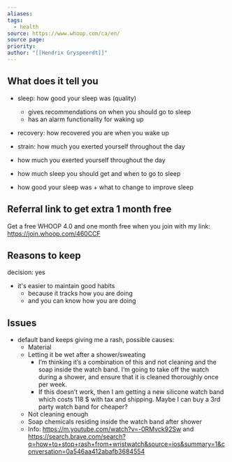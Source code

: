 ```yaml
---
aliases: 
tags:
  - health
source: https://www.whoop.com/ca/en/
source page: 
priority: 
author: "[[Hendrix Gryspeerdt]]"
---
```

## What does it tell you
- sleep: how good your sleep was (quality)
    - gives recommendations on when you should go to sleep
    - has an alarm functionality for waking up
- recovery: how recovered you are when you wake up
- strain: how much you exerted yourself throughout the day


- how much you exerted yourself throughout the day
- how much sleep you should get and when to go to sleep
- how good your sleep was + what to change to improve sleep

## Referral link to get extra 1 month free
Get a free WHOOP 4.0 and one month free when you join with my link: https://join.whoop.com/460CCF

## Reasons to keep
decision: yes
- it's easier to maintain good habits
    - because it tracks how you are doing
    - and you can know how you are doing

## Issues
- default band keeps giving me a rash, possible causes:
	- Material
	- Letting it be wet after a shower/sweating
		- I’m thinking it’s a combination of this and not cleaning and the soap inside the watch band. I’m going to take off the watch during a shower, and ensure that it is cleaned thoroughly once per week.
		- If this doesn’t work, then I am getting a new silicone watch band which costs 118 $ with tax and shipping. Maybe I can buy a 3rd party watch band for cheaper?
	- Not cleaning enough
	- Soap chemicals residing inside the watch band after shower
	- Info: https://m.youtube.com/watch?v=-0RMvck92Sw and https://search.brave.com/search?q=how+to+stop+rash+from+wristwatch&source=ios&summary=1&conversation=0a546aa412abafb3684554